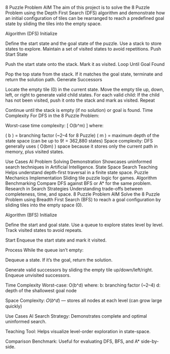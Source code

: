 8 Puzzle Problem
AIM
The aim of this project is to solve the 8 Puzzle Problem using the Depth First Search (DFS) algorithm and demonstrate how an initial configuration of tiles can be rearranged to reach a predefined goal state by sliding the tiles into the empty space.

Algorithm (DFS)
Initialize

Define the start state and the goal state of the puzzle.
Use a stack to store states to explore.
Maintain a set of visited states to avoid repetitions.
Push Start State

Push the start state onto the stack.
Mark it as visited.
Loop Until Goal Found

Pop the top state from the stack.
If it matches the goal state, terminate and return the solution path.
Generate Successors

Locate the empty tile (0) in the current state.
Move the empty tile up, down, left, or right to generate valid child states.
For each valid child:
If the child has not been visited, push it onto the stack and mark as visited.
Repeat

Continue until the stack is empty (if no solution) or goal is found.
Time Complexity
For DFS in the 8 Puzzle Problem:

Worst-case time complexity:
[ O(b^m) ]
where:

( b ) = branching factor (~2–4 for 8 Puzzle)
( m ) = maximum depth of the state space (can be up to 9! = 362,880 states)
Space complexity:
DFS generally uses ( O(bm) ) space because it stores only the current path in memory, plus visited states.

Use Cases
AI Problem Solving Demonstration
Showcases uninformed search techniques in Artificial Intelligence.
State Space Search Teaching
Helps understand depth-first traversal in a finite state space.
Puzzle Mechanics Implementation
Sliding tile puzzle logic for games.
Algorithm Benchmarking
Compare DFS against BFS or A* for the same problem.
Research in Search Strategies
Understanding trade-offs between completeness, time, and space.
8 Puzzle Problem AIM Solve the 8 Puzzle Problem using Breadth First Search (BFS) to reach a goal configuration by sliding tiles into the empty space (0).

Algorithm (BFS) Initialize

Define the start and goal state. Use a queue to explore states level by level. Track visited states to avoid repeats.

Start Enqueue the start state and mark it visited.

Process While the queue isn’t empty:

Dequeue a state. If it’s the goal, return the solution.

Generate valid successors by sliding the empty tile up/down/left/right. Enqueue unvisited successors.

Time Complexity Worst-case: O(b^d) where: b: branching factor (~2–4) d: depth of the shallowest goal node

Space Complexity: 𝑂(𝑏^𝑑) — stores all nodes at each level (can grow large quickly)

Use Cases AI Search Strategy: Demonstrates complete and optimal uninformed search.

Teaching Tool: Helps visualize level-order exploration in state-space.

Comparison Benchmark: Useful for evaluating DFS, BFS, and A* side-by-side.
